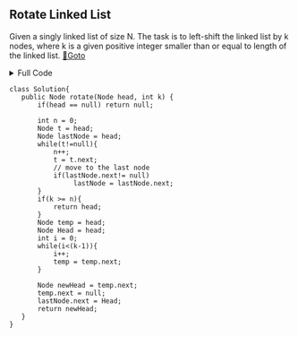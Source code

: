 ## Rotate Linked List
Given a singly linked list of size N. The task is to left-shift the linked list by k nodes, where k is a given positive integer smaller than or equal to length of the linked list. [🔗Goto](https://practice.geeksforgeeks.org/problems/rotate-a-linked-list/1/?page=1&difficulty[]=1&status[]=unsolved&company[]=Amazon&company[]=Infosys&sortBy=submissions#) 

<details>
<summary>Full Code</summary>

```
import java.util.*;
class Node {
    int data;
    Node next;
    Node(int d) {
        data = d;
        next = null;
    }
} 

class Main {
    public static void main(String[] args) {
        
        Scanner sc = new Scanner(System.in);
        int t = sc.nextInt();
        
        while (t-- > 0) {
            int n = sc.nextInt();
            
            int a = sc.nextInt();
            Node head = new Node(a);
            Node tail = head;
            
            for (int i=0; i<n-1; i++)
            {
                a = sc.nextInt();
                tail.next = new Node(a);
                tail = tail.next;
            }
            
            int k = sc.nextInt();
            
            Solution ob = new Solution();
            head = ob.rotate(head,k);
            printList(head);
        }
    }
    
    public static void printList(Node n) {
        while (n != null) {
            System.out.print(n.data + " ");
            n = n.next;
        }
        System.out.println();
    }
}
```
</details>

```
class Solution{
   public Node rotate(Node head, int k) {
       if(head == null) return null;
       
       int n = 0;
       Node t = head;
       Node lastNode = head;
       while(t!=null){
           n++;
           t = t.next;
           // move to the last node
           if(lastNode.next!= null)
                lastNode = lastNode.next;
       }
       if(k >= n){
           return head;
       }
       Node temp = head;
       Node Head = head;
       int i = 0;
       while(i<(k-1)){
           i++;
           temp = temp.next;
       }
       
       Node newHead = temp.next;
       temp.next = null;
       lastNode.next = Head;
       return newHead;
   }
}
```
